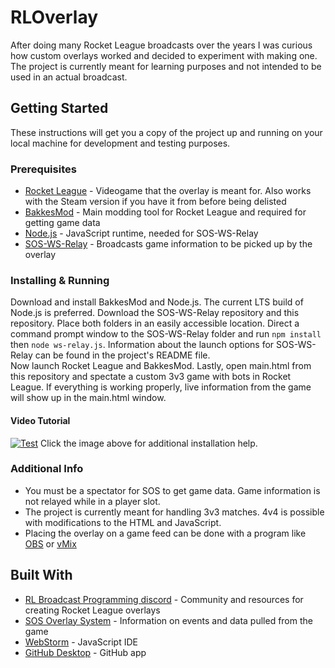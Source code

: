 # RLOverlay

After doing many Rocket League broadcasts over the years I was curious how custom overlays worked
and decided to experiment with making one.
The project is currently meant for learning purposes and not intended to be used in an actual broadcast.

## Getting Started

These instructions will get you a copy of the project up and running on your local machine for development and testing purposes.

### Prerequisites

* [Rocket League](https://store.epicgames.com/en-US/p/rocket-league) - Videogame that the overlay is meant for. Also works with the Steam version if you have it from before being delisted
* [BakkesMod](https://bakkesplugins.com) - Main modding tool for Rocket League and required for getting game data
* [Node.js](https://nodejs.org/en/) - JavaScript runtime, needed for SOS-WS-Relay
* [SOS-WS-Relay](https://gitlab.com/bakkesplugins/sos/sos-ws-relay) - Broadcasts game information to be picked up by the overlay

### Installing & Running

Download and install BakkesMod and Node.js. The current LTS build of Node.js is preferred.
Download the SOS-WS-Relay repository and this repository. Place both folders in an easily accessible location.
Direct a command prompt window to the SOS-WS-Relay folder and run `npm install` then `node ws-relay.js`.
Information about the launch options for SOS-WS-Relay can be found in the project's README file.
<br>
Now launch Rocket League and BakkesMod. Lastly, open main.html from this repository and spectate a custom 3v3 game with bots in Rocket League.
If everything is working properly, live information from the game will show up in the main.html window.

#### Video Tutorial

[![Test](https://i.imgur.com/sRyCJJe.png)](https://www.youtube.com/watch?v=gR7HUNPJfXs)
Click the image above for additional installation help.


### Additional Info

* You must be a spectator for SOS to get game data. Game information is not relayed while in a player slot.
* The project is currently meant for handling 3v3 matches. 4v4 is possible with modifications to the HTML and JavaScript.
* Placing the overlay on a game feed can be done with a program like [OBS](https://obsproject.com) or [vMix](https://www.vmix.com)

## Built With

* [RL Broadcast Programming discord](https://discord.gg/za2wqSf) - Community and resources for creating Rocket League overlays
* [SOS Overlay System](https://gitlab.com/bakkesplugins/sos/sos-plugin) - Information on events and data pulled from the game
* [WebStorm](https://www.jetbrains.com/webstorm/) - JavaScript IDE
* [GitHub Desktop](https://desktop.github.com/) - GitHub app
